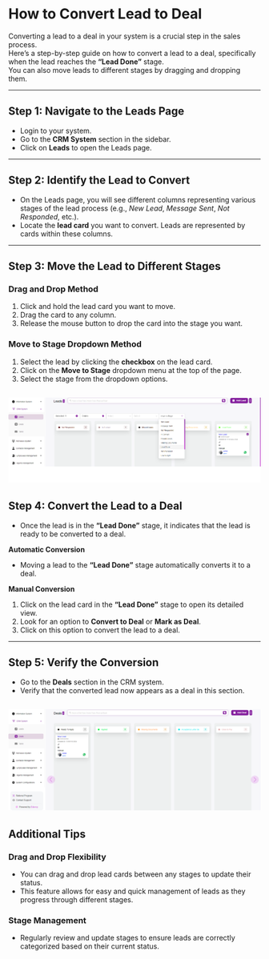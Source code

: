 # How to Convert Lead to Deal

Converting a lead to a deal in your system is a crucial step in the sales process.  
Here’s a step-by-step guide on how to convert a lead to a deal, specifically when the lead reaches the **“Lead Done”** stage.  
You can also move leads to different stages by dragging and dropping them.

---

## Step 1: Navigate to the Leads Page
- Login to your system.  
- Go to the **CRM System** section in the sidebar.  
- Click on **Leads** to open the Leads page.  

---

## Step 2: Identify the Lead to Convert
- On the Leads page, you will see different columns representing various stages of the lead process (e.g., *New Lead*, *Message Sent*, *Not Responded*, etc.).  
- Locate the **lead card** you want to convert. Leads are represented by cards within these columns.  

---

## Step 3: Move the Lead to Different Stages

### Drag and Drop Method
1. Click and hold the lead card you want to move.  
2. Drag the card to any column.  
3. Release the mouse button to drop the card into the stage you want.  

### Move to Stage Dropdown Method
1. Select the lead by clicking the **checkbox** on the lead card.  
2. Click on the **Move to Stage** dropdown menu at the top of the page.  
3. Select the stage from the dropdown options.  

![first image](./HowtoConvertLeadtoDeal1.webp)
---

## Step 4: Convert the Lead to a Deal

- Once the lead is in the **“Lead Done”** stage, it indicates that the lead is ready to be converted to a deal.  

**Automatic Conversion**  
- Moving a lead to the **“Lead Done”** stage automatically converts it to a deal.  

**Manual Conversion**  
1. Click on the lead card in the **“Lead Done”** stage to open its detailed view.  
2. Look for an option to **Convert to Deal** or **Mark as Deal**.  
3. Click on this option to convert the lead to a deal.  

---

## Step 5: Verify the Conversion
- Go to the **Deals** section in the CRM system.  
- Verify that the converted lead now appears as a deal in this section.  

![second image](./HowtoConvertLeadtoDeal2.webp)
---

## Additional Tips

### Drag and Drop Flexibility
- You can drag and drop lead cards between any stages to update their status.  
- This feature allows for easy and quick management of leads as they progress through different stages.  

### Stage Management
- Regularly review and update stages to ensure leads are correctly categorized based on their current status.  

